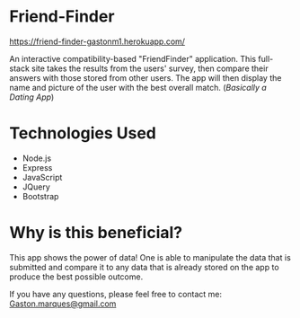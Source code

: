 # Friend-Finder

https://friend-finder-gastonm1.herokuapp.com/

An interactive compatibility-based "FriendFinder" application. This full-stack site takes the results from the users' survey, then compare their answers with those stored from other users. The app will then display the name and picture of the user with the best overall match. (_Basically a Dating App_)


# Technologies Used

+ Node.js
+ Express
+ JavaScript
+ JQuery
+ Bootstrap

# Why is this beneficial?
This app shows the power of data! One is able to manipulate the data that is submitted and compare it to any data that is already stored on the app to produce the best possible outcome. 

If you have any questions, please feel free to contact me: Gaston.marques@gmail.com